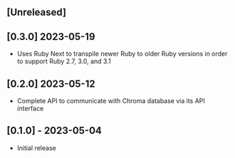 ## [Unreleased]

## [0.3.0] 2023-05-19

- Uses Ruby Next to transpile newer Ruby to older Ruby versions in order to support Ruby 2.7, 3.0, and 3.1

## [0.2.0] 2023-05-12

- Complete API to communicate with Chroma database via its API interface

## [0.1.0] - 2023-05-04

- Initial release
